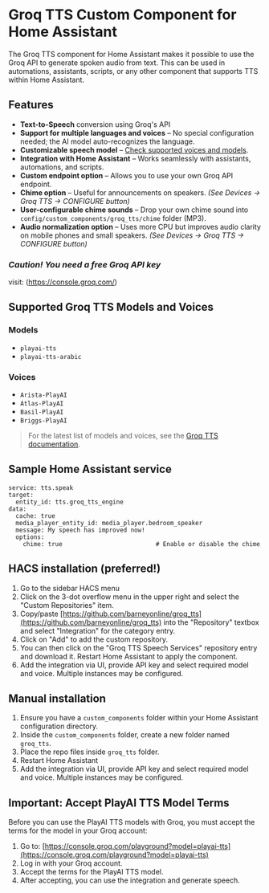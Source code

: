 # Groq TTS Custom Component for Home Assistant

The Groq TTS component for Home Assistant makes it possible to use the Groq API to generate spoken audio from text. This can be used in automations, assistants, scripts, or any other component that supports TTS within Home Assistant. 

## Features  

- **Text-to-Speech** conversion using Groq's API  
- **Support for multiple languages and voices** – No special configuration needed; the AI model auto-recognizes the language.  
- **Customizable speech model** – [Check supported voices and models](https://console.groq.com/docs/text-to-speech).  
- **Integration with Home Assistant** – Works seamlessly with assistants, automations, and scripts.  
- **Custom endpoint option** – Allows you to use your own Groq API endpoint.
- **Chime option** – Useful for announcements on speakers. *(See Devices → Groq TTS → CONFIGURE button)*
- **User-configurable chime sounds** – Drop your own chime sound into  `config/custom_components/groq_tts/chime` folder (MP3).
- **Audio normalization option** – Uses more CPU but improves audio clarity on mobile phones and small speakers. *(See Devices → Groq TTS → CONFIGURE button)*

### *Caution! You need a free Groq API key* ###
visit: (https://console.groq.com/)

## Supported Groq TTS Models and Voices

### Models
- `playai-tts`
- `playai-tts-arabic`

### Voices
- `Arista-PlayAI`
- `Atlas-PlayAI`
- `Basil-PlayAI`
- `Briggs-PlayAI`

> For the latest list of models and voices, see the [Groq TTS documentation](https://console.groq.com/docs/text-to-speech).

## Sample Home Assistant service

```
service: tts.speak
target:
  entity_id: tts.groq_tts_engine
data:
  cache: true
  media_player_entity_id: media_player.bedroom_speaker
  message: My speech has improved now!
  options:
    chime: true                          # Enable or disable the chime
```

## HACS installation (preferred!)

1. Go to the sidebar HACS menu
2. Click on the 3-dot overflow menu in the upper right and select the "Custom Repositories" item.
3. Copy/paste [https://github.com/barneyonline/groq_tts](https://github.com/barneyonline/groq_tts) into the "Repository" textbox and select "Integration" for the category entry.
4. Click on "Add" to add the custom repository.
5. You can then click on the "Groq TTS Speech Services" repository entry and download it. Restart Home Assistant to apply the component.
6. Add the integration via UI, provide API key and select required model and voice. Multiple instances may be configured.

## Manual installation

1. Ensure you have a `custom_components` folder within your Home Assistant configuration directory.
2. Inside the `custom_components` folder, create a new folder named `groq_tts`.
3. Place the repo files inside `groq_tts` folder.
4. Restart Home Assistant
5. Add the integration via UI, provide API key and select required model and voice. Multiple instances may be configured.

## Important: Accept PlayAI TTS Model Terms

Before you can use the PlayAI TTS models with Groq, you must accept the terms for the model in your Groq account:

1. Go to: [https://console.groq.com/playground?model=playai-tts](https://console.groq.com/playground?model=playai-tts)
2. Log in with your Groq account.
3. Accept the terms for the PlayAI TTS model.
4. After accepting, you can use the integration and generate speech.

